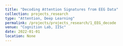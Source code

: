 ```yaml
---
title: "Decoding Attention Signatures from EEG Data"
collection: projects_research
type: "Attention, Deep Learning"
permalink: /projects/projects_research/1_EEG_decode
venue: "Cognition Lab, IISc"
date: 2022-01-01
location: None
---
```

